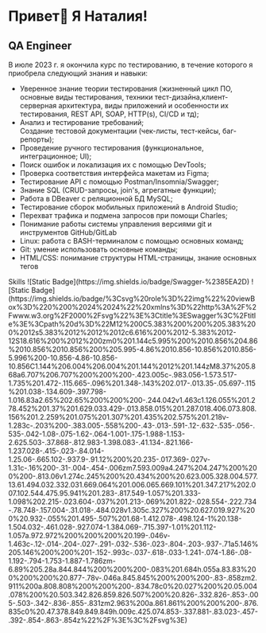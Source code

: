 Привет👋 Я Наталия!
========================

QA Engineer
-----------

В июле 2023 г. я окончила курс по тестированию, в течение которого я приобрела следующий знания и навыки:
<ul>
<li>Уверенное знание теории тестирования (жизненный цикл ПО, основные виды тестирования, техники тест-дизайна,клиент-серверная архитектура, виды приложений и особенности их тестирования, REST API, SOAP, HTTP(s), CI/CD и тд);</li> 
<li>Анализ и тестирование требований; <br>Создание тестовой документации (чек-листы, тест-кейсы, баг-репорты);</li> 
<li>Проведение ручного тестирования (функциональное, интеграционное; UI);</li> 
<li>Поиск ошибок и локализация их с помощью DevTools;</li>
<li>Проверка соответствия интерфейса макетам из Figma;</li>
<li>Тестирование API с помощью Postman/Insomnia/Swagger;</li>
<li>Знание SQL (CRUD-запросы, join's, агрегатные функции);</li>
<li>Работа в DBeaver с реляционной БД MySQL;</li> 
<li>Тестирование сборок мобильных приложений в Android Studio;</li>
<li>Перехват трафика и подмена запросов при помощи Charles;</li>
<li>Понимание работы системы управления версиями git и инструментов GitHub/GitLab 
<li>Linux: работа с BASH-терминалом с помощью основных команд;</li>
<li>Git: умение использовать основные команды;</li> 
<li>HTML/CSS: понимание структуры HTML-страницы, знание основных тегов</li>
</ul>
Skills
![Static Badge](https://img.shields.io/badge/Swagger-%2385EA2D) ![Static Badge](https://img.shields.io/badge/%3Csvg%20role%3D%22img%22%20viewBox%3D%220%200%2024%2024%22%20xmlns%3D%22http%3A%2F%2Fwww.w3.org%2F2000%2Fsvg%22%3E%3Ctitle%3ESwagger%3C%2Ftitle%3E%3Cpath%20d%3D%22M12%200C5.383%200%200%205.383%200%2012s5.383%2012%2012%2012c6.616%200%2012-5.383%2012-12S18.616%200%2012%200zm0%201.144c5.995%200%2010.856%204.86%2010.856%2010.856%200%205.995-4.86%2010.856-10.856%2010.856-5.996%200-10.856-4.86-10.856-10.856C1.144%206.004%206.004%201.144%2012%201.144zM8.37%205.868a6.707%206.707%200%200%200-.423.005c-.983.056-1.573.517-1.735%201.472-.115.665-.096%201.348-.143%202.017-.013.35-.05.697-.115%201.038-.134.609-.397.798-1.016.83a2.65%202.65%200%200%200-.244.042v1.463c1.126.055%201.278.452%201.37%201.629.033.429-.013.858.015%201.287.018.406.073.808.156%201.2.259%201.075%201.307%201.435%202.575%201.218v-1.283c-.203%200-.383.005-.558%200-.43-.013-.591-.12-.632-.535-.056-.535-.042-1.08-.075-1.62-.064-1.001-.175-1.988-1.153-2.625.503-.37.868-.812.983-1.398.083-.41.134-.821.166-1.237.028-.415-.023-.84.014-1.25.06-.665.102-.937.9-.91.12%200%20.235-.017.369-.027v-1.31c-.16%200-.31-.004-.454-.006zm7.593.009a4.247%204.247%200%200%200-.813.06v1.274c.245%200%20.434%200%20.623.005.328.004.577.13.61.494.032.332.031.669.064%201.006.065.669.101%201.347.217%202.007.102.544.475.95.941%201.283-.817.549-1.057%201.333-1.098%202.215-.023.604-.037%201.213-.069%201.822-.028.554-.222.734-.78.748-.157.004-.31.018-.484.028v1.305c.327%200%20.627.019.927%200%20.932-.055%201.495-.507%201.68-1.412.078-.498.124-1%20.138-1.504.032-.461.028-.927.074-1.384.069-.715.397-1.01%201.112-1.057a.972.972%200%200%200%20.199-.046v-1.463c-.12-.014-.204-.027-.291-.032-.536-.023-.804-.203-.937-.71a5.146%205.146%200%200%201-.152-.993c-.037-.618-.033-1.241-.074-1.86-.08-1.192-.794-1.753-1.887-1.786zm-6.89%205.28a.844.844%200%200%200-.083%201.684h.055a.83.83%200%200%200%20.877-.78v-.046a.845.845%200%200%200-.83-.858zm2.911%200a.808.808%200%200%200-.834.78c0%20.027%200%20.05.004.078%200%20.503.342.826.859.826.507%200%20.826-.332.826-.853-.005-.503-.342-.836-.855-.831zm2.963%200a.861.861%200%200%200-.876.835c0%20.47.378.849.849.849h.009c.425.074.853-.337.881-.83.023-.457-.392-.854-.863-.854z%22%2F%3E%3C%2Fsvg%3E)

